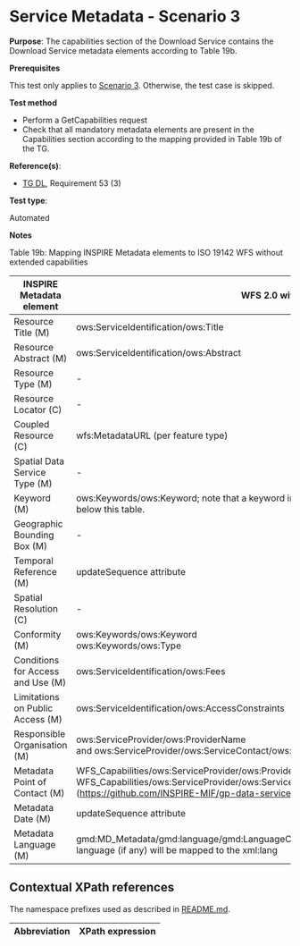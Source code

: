 # Service Metadata - Scenario 3

**Purpose**: The capabilities section of the Download Service contains the Download Service metadata elements according to Table 19b.

**Prerequisites**

This test only applies to [Scenario 3](./README.md#scenarios). Otherwise, the test case is skipped.

**Test method**

* Perform a GetCapabilities request
* Check that all mandatory metadata elements are present in the Capabilities section according to the mapping provided in Table 19b of the TG.

**Reference(s)**:

* [TG DL](./README.md#ref_TG_DL), Requirement 53 (3)

**Test type**:

Automated

**Notes**

Table 19b: Mapping INSPIRE Metadata elements to ISO 19142 WFS without extended capabilities

| INSPIRE Metadata element          | WFS 2.0 without ExtendedCapabilities                                                                                                                                                                                                                            | Fallback                                                                                                                                                                                                                                                                       |
| --------------------------------- | --------------------------------------------------------------------------------------------------------------------------------------------------------------------------------------------------------------------------------------------------------------- | ------------------------------------------------------------------------------------------------------------------------------------------------------------------------------------------------------------------------------------------------------------------------------ |
| Resource Title (M)                | ows:ServiceIdentification/ows:Title                                                                                                                                                                                                                             |                                                                                                                                                                                                                                                                                |
| Resource Abstract (M)             | ows:ServiceIdentification/ows:Abstract                                                                                                                                                                                                                          |                                                                                                                                                                                                                                                                                |
| Resource Type (M)                 | \-                                                                                                                                                                                                                                                              | Is by default "service"                                                                                                                                                                                                                                                        |
| Resource Locator (C)                | \-                                                                                                                                                                                                                                                              | Resource Locator of the data set                                                                                                                                                                                                                                               |
| Coupled Resource (C)                | wfs:MetadataURL (per feature type)                                                                                                                                                                                                                              |                                                                                                                                                                                                                                                                                |
| Spatial Data Service Type (M)     | \-                                                                                                                                                                                                                                                              | In a ISO/TS 19139:2007 metadata record dataset: gmd:MD_Metadata/gmd:distributionInfo/gmd:MD_Distribution/gmd:transferOptions/gmd:MD_DigitalTransferOptions/gmd:onLine/gmd:CI_OnlineResource/gmd:applicationProfile                                                             |
| Keyword (M)                       | ows:Keywords/ows:Keyword; note that a keyword indicating the spatial data service category is required, see example below this table.                                                                                                                           |                                                                                                                                                                                                                                                                                |
| Geographic Bounding Box (M)       | \-                                                                                                                                                                                                                                                              | Geographic Bounding Box of the data set                                                                                                                                                                                                                                        |
| Temporal Reference (M)            | updateSequence attribute                                                                                                                                                                                                                                        | If in the optional updateSequence attribute a timestamp value is not present, the Temporal Reference is mapped to the Temporal Reference of the dataset metadata, in order of a date of type publication,revision creation.                                                    |
| Spatial Resolution (C)              | \-                                                                                                                                                                                                                                                              | Spatial Resolution of the data set                                                                                                                                                                                                                                             |
| Conformity (M)                    | ows:Keywords/ows:Keyword<br>ows:Keywords/ows:Type                                                                                                                                                                                                               | Using a ows:Keyword element for each specification against the service is conformant, included within a specific ows:Keywords group including the following ows:Type element: <ows:Type codeSpace="http://data.europa.eu/eli">European Legislation Identifier (ELI)</ows:Type> |
| Conditions for Access and Use (M) | ows:ServiceIdentification/ows:Fees                                                                                                                                                                                                                              |                                                                                                                                                                                                                                                                                |
| Limitations on Public Access (M)  | ows:ServiceIdentification/ows:AccessConstraints                                                                                                                                                                                                                 |                                                                                                                                                                                                                                                                                |
| Responsible Organisation (M)      | ows:ServiceProvider/ows:ProviderName<br>and ows:ServiceProvider/ows:ServiceContact/ows:ContactInfo                                                                                                                                                              |                                                                                                                                                                                                                                                                                |
| Metadata Point of Contact (M)     | WFS_Capabilities/ows:ServiceProvider/ows:ProviderName and<br>WFS_Capabilities/ows:ServiceProvider/ows:ServiceContact/ows:ContactInfo/ows:Address/ows:ElectronicMailAddress<br>(https://github.com/INSPIRE-MIF/gp-data-service-linking-simplification/issues/41) |                                                                                                                                                                                                                                                                                |
| Metadata Date (M)                 | updateSequence attribute                                                                                                                                                                                                                                        | If in the optional updateSequence attribute a timestamp value is not present, the Metadata Date is mapped to the Temporal Reference of the dataset metadata, in order of a date of type publication,revision creation.                                                         |
| Metadata Language (M)             | gmd:MD_Metadata/gmd:language/gmd:LanguageCode in dataset metadata for main language, other supported language (if any) will be mapped to the xml:lang                                                                                                           |                                                                                                                                                                                                                                                                                |

## Contextual XPath references

The namespace prefixes used as described in [README.md](http://inspire.ec.europa.eu/id/ats/download-wfs/3.1/wfs-pre-defined/README#namespaces).

Abbreviation                                               |  XPath expression
---------------------------------------------------------- | -------------------------------------------------------------------------
